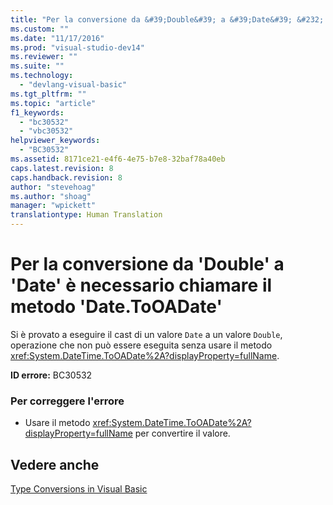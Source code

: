 ```yaml
---
title: "Per la conversione da &#39;Double&#39; a &#39;Date&#39; &#232; necessario chiamare il metodo &#39;Date.ToOADate&#39; | Microsoft Docs"
ms.custom: ""
ms.date: "11/17/2016"
ms.prod: "visual-studio-dev14"
ms.reviewer: ""
ms.suite: ""
ms.technology: 
  - "devlang-visual-basic"
ms.tgt_pltfrm: ""
ms.topic: "article"
f1_keywords: 
  - "bc30532"
  - "vbc30532"
helpviewer_keywords: 
  - "BC30532"
ms.assetid: 8171ce21-e4f6-4e75-b7e8-32baf78a40eb
caps.latest.revision: 8
caps.handback.revision: 8
author: "stevehoag"
ms.author: "shoag"
manager: "wpickett"
translationtype: Human Translation
---
```

# Per la conversione da &#39;Double&#39; a &#39;Date&#39; &#232; necessario chiamare il metodo &#39;Date.ToOADate&#39;
Si è provato a eseguire il cast di un valore `Date` a un valore `Double`, operazione che non può essere eseguita senza usare il metodo <xref:System.DateTime.ToOADate%2A?displayProperty=fullName>.  
  
 **ID errore:** BC30532  
  
### Per correggere l'errore  
  
-   Usare il metodo <xref:System.DateTime.ToOADate%2A?displayProperty=fullName> per convertire il valore.  
  
## Vedere anche  
 [Type Conversions in Visual Basic](../../visual-basic/programming-guide/language-features/data-types/type-conversions.md)